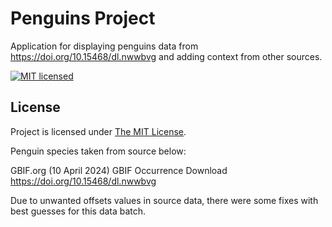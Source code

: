 # Penguins Project

Application for displaying penguins data from https://doi.org/10.15468/dl.nwwbvg and adding context from other sources.

[![MIT licensed][shield-mit]](LICENSE)

## License

Project is licensed under [The MIT License](LICENSE).

Penguin species taken from source below:

GBIF.org (10 April 2024) GBIF Occurrence Download  https://doi.org/10.15468/dl.nwwbvg

Due to unwanted offsets values in source data, there were some fixes with best guesses for this data batch.

[shield-mit]: https://img.shields.io/badge/license-MIT-blue.svg